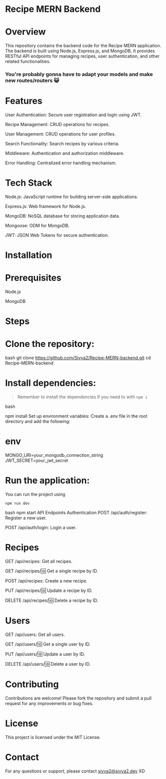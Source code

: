 # Recipe MERN Backend

# Overview
This repository contains the backend code for the Recipe MERN application. The backend is built using Node.js, Express.js, and MongoDB. It provides RESTful API endpoints for managing recipes, user authentication, and other related functionalities.
### You're probably gonna have to adapt your models and make new routes/routers 😺

# Features
User Authentication: Secure user registration and login using JWT.

Recipe Management: CRUD operations for recipes.

User Management: CRUD operations for user profiles.

Search Functionality: Search recipes by various criteria.

Middleware: Authentication and authorization middleware.

Error Handling: Centralized error handling mechanism.

# Tech Stack
Node.js: JavaScript runtime for building server-side applications.

Express.js: Web framework for Node.js.

MongoDB: NoSQL database for storing application data.

Mongoose: ODM for MongoDB.

JWT: JSON Web Tokens for secure authentication.

# Installation
# Prerequisites
Node.js

MongoDB

# Steps
# Clone the repository:

bash
git clone https://github.com/Sivva2/Recipe-MERN-backend.git
cd Recipe-MERN-backend

# Install dependencies:
> Remember to install the dependencies if you need to with `npm i`

 bash
 
npm install
Set up environment variables: Create a .env file in the root directory and add the following:

# env
MONGO_URI=your_mongodb_connection_string
JWT_SECRET=your_jwt_secret
# Run the application:

You can run the project using
```
npm run dev
```

bash
npm start
API Endpoints
Authentication
POST /api/auth/register: Register a new user.

POST /api/auth/login: Login a user.

# Recipes
GET /api/recipes: Get all recipes.

GET /api/recipes/:id: Get a single recipe by ID.

POST /api/recipes: Create a new recipe.

PUT /api/recipes/:id: Update a recipe by ID.

DELETE /api/recipes/:id: Delete a recipe by ID.

# Users
GET /api/users: Get all users.

GET /api/users/:id: Get a single user by ID.

PUT /api/users/:id: Update a user by ID.

DELETE /api/users/:id: Delete a user by ID.

# Contributing
Contributions are welcome! Please fork the repository and submit a pull request for any improvements or bug fixes.

# License
This project is licensed under the MIT License.

# Contact
For any questions or support, please contact sivva2@sivva2.dev XD 
